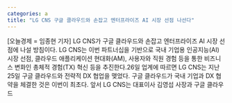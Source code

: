 ```yaml
---
categories: a
title: "LG CNS 구글 클라우드와 손잡고 엔터프라이즈 AI 시장 선점 나선다"
---
```

[오늘경제 = 임종현 기자] LG CNS가 구글 클라우드와 손잡고 엔터프라이즈 AI 시장 선점에 나설 방침이다. LG CNS는 이번 파트너십을 기반으로 국내 기업용 인공지능(AI) 시장 선점, 클라우드 애플리케이션 현대화(AM), 사용자와 직원 경험 등을 통한 비즈니스 변화인 총체적 경험(TX) 혁신 등을 추진한다.26일 업계에 따르면 LG CNS는 지난 25일 구글 클라우드와 전략적 DX 협업을 맺었다. 구글 클라우드가 국내 기업과 DX 협약을 체결한 것은 이번이 최초다. 앞서 LG CNS는 대표이사 김영섭 사장과 구글 클라우드